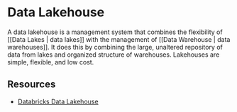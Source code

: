 # Data Lakehouse
A data lakehouse is a management system that combines the flexibility of [[Data Lakes | data lakes]] with the management of [[Data Warehouse | data warehouses]]. It does this by combining the large, unaltered repository of data from lakes and organized structure of warehouses. Lakehouses are simple, flexible, and low cost.
## Resources
* [Databricks Data Lakehouse](https://www.databricks.com/glossary/data-lakehouse)